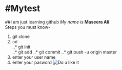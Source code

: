 #Mytest
=======
##I am just learning github
*My name is* **Maseera Ali**  
Steps you must know-  
1. git clone <link>  
2. cd <foldername>  
   ..* git init    
   ..* git add <filename>
   ..* git commit
   ..* git push -u origin master
3. enter your user name
4. enter your pasword
![Do u like it](https://www.google.co.in/search?q=github&biw=1301&bih=673&source=lnms&tbm=isch&sa=X&ei=p4eRVI6wINiKuASKr4GQCw&ved=0CAcQ_AUoAg#facrc=_&imgdii=_&imgrc=aS8CySPnerYztM%253A%3Bh_l8duSq6YD3pM%3Bhttp%253A%252F%252Fwww.wakanda.org%252Fsites%252Fdefault%252Ffiles%252Fblog%252Fblog-github.png%3Bhttp%253A%252F%252Fwww.wakanda.org%252Fblog%252Fbe-star-github%3B580%3B230)
